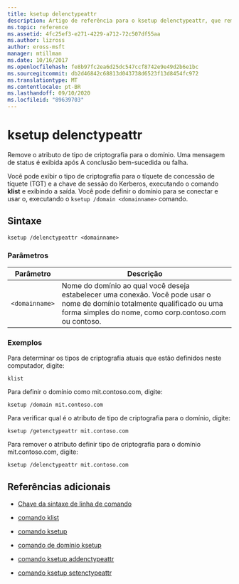 ```yaml
---
title: ksetup delenctypeattr
description: Artigo de referência para o ksetup delenctypeattr, que remove o atributo de tipo de criptografia para o domínio.
ms.topic: reference
ms.assetid: 4fc25ef3-e271-4229-a712-72c507df55aa
ms.author: lizross
author: eross-msft
manager: mtillman
ms.date: 10/16/2017
ms.openlocfilehash: fe8b97fc2ea6d25dc547ccf8742e9e49d2b6e1bc
ms.sourcegitcommit: db2d46842c68813d043738d6523f13d8454fc972
ms.translationtype: MT
ms.contentlocale: pt-BR
ms.lasthandoff: 09/10/2020
ms.locfileid: "89639703"
---
```

# <a name="ksetup-delenctypeattr"></a>ksetup delenctypeattr

Remove o atributo de tipo de criptografia para o domínio. Uma mensagem de status é exibida após A conclusão bem-sucedida ou falha.

Você pode exibir o tipo de criptografia para o tíquete de concessão de tíquete (TGT) e a chave de sessão do Kerberos, executando o comando **klist** e exibindo a saída. Você pode definir o domínio para se conectar e usar o, executando o `ksetup /domain <domainname>` comando.

## <a name="syntax"></a>Sintaxe

```
ksetup /delenctypeattr <domainname>
```

### <a name="parameters"></a>Parâmetros

| Parâmetro | Descrição |
| ----------| ----------- |
| `<domainname>` | Nome do domínio ao qual você deseja estabelecer uma conexão. Você pode usar o nome de domínio totalmente qualificado ou uma forma simples do nome, como corp.contoso.com ou contoso. |

### <a name="examples"></a>Exemplos

Para determinar os tipos de criptografia atuais que estão definidos neste computador, digite:

```
klist
```

Para definir o domínio como mit.contoso.com, digite:

```
ksetup /domain mit.contoso.com
```

Para verificar qual é o atributo de tipo de criptografia para o domínio, digite:

```
ksetup /getenctypeattr mit.contoso.com
```

Para remover o atributo definir tipo de criptografia para o domínio mit.contoso.com, digite:

```
ksetup /delenctypeattr mit.contoso.com
```

## <a name="additional-references"></a>Referências adicionais

- [Chave da sintaxe de linha de comando](command-line-syntax-key.md)

- [comando klist](klist.md)

- [comando ksetup](ksetup.md)

- [comando de domínio ksetup](ksetup-domain.md)

- [comando ksetup addenctypeattr](ksetup-addenctypeattr.md)

- [comando ksetup setenctypeattr](ksetup-setenctypeattr.md)
